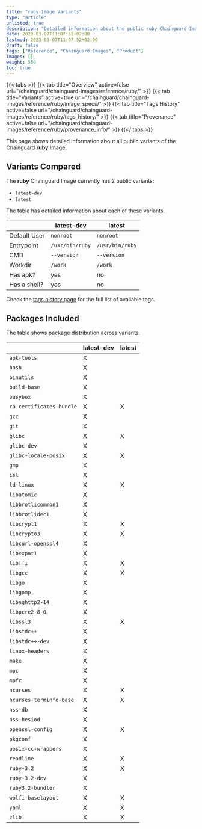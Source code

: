 ```yaml
---
title: "ruby Image Variants"
type: "article"
unlisted: true
description: "Detailed information about the public ruby Chainguard Image variants"
date: 2023-03-07T11:07:52+02:00
lastmod: 2023-03-07T11:07:52+02:00
draft: false
tags: ["Reference", "Chainguard Images", "Product"]
images: []
weight: 550
toc: true
---
```


{{< tabs >}}
{{< tab title="Overview" active=false url="/chainguard/chainguard-images/reference/ruby/" >}}
{{< tab title="Variants" active=true url="/chainguard/chainguard-images/reference/ruby/image_specs/" >}}
{{< tab title="Tags History" active=false url="/chainguard/chainguard-images/reference/ruby/tags_history/" >}}
{{< tab title="Provenance" active=false url="/chainguard/chainguard-images/reference/ruby/provenance_info/" >}}
{{</ tabs >}}

This page shows detailed information about all public variants of the Chainguard **ruby** Image.

## Variants Compared
The **ruby** Chainguard Image currently has 2 public variants: 

- `latest-dev`
- `latest`

The table has detailed information about each of these variants.

|              | latest-dev      | latest          |
|--------------|-----------------|-----------------|
| Default User | `nonroot`       | `nonroot`       |
| Entrypoint   | `/usr/bin/ruby` | `/usr/bin/ruby` |
| CMD          | `--version`     | `--version`     |
| Workdir      | `/work`         | `/work`         |
| Has apk?     | yes             | no              |
| Has a shell? | yes             | no              |

Check the [tags history page](/chainguard/chainguard-images/reference/ruby/tags_history/) for the full list of available tags.

## Packages Included
The table shows package distribution across variants.

|                          | latest-dev | latest |
|--------------------------|------------|--------|
| `apk-tools`              | X          |        |
| `bash`                   | X          |        |
| `binutils`               | X          |        |
| `build-base`             | X          |        |
| `busybox`                | X          |        |
| `ca-certificates-bundle` | X          | X      |
| `gcc`                    | X          |        |
| `git`                    | X          |        |
| `glibc`                  | X          | X      |
| `glibc-dev`              | X          |        |
| `glibc-locale-posix`     | X          | X      |
| `gmp`                    | X          |        |
| `isl`                    | X          |        |
| `ld-linux`               | X          | X      |
| `libatomic`              | X          |        |
| `libbrotlicommon1`       | X          |        |
| `libbrotlidec1`          | X          |        |
| `libcrypt1`              | X          | X      |
| `libcrypto3`             | X          | X      |
| `libcurl-openssl4`       | X          |        |
| `libexpat1`              | X          |        |
| `libffi`                 | X          | X      |
| `libgcc`                 | X          | X      |
| `libgo`                  | X          |        |
| `libgomp`                | X          |        |
| `libnghttp2-14`          | X          |        |
| `libpcre2-8-0`           | X          |        |
| `libssl3`                | X          | X      |
| `libstdc++`              | X          |        |
| `libstdc++-dev`          | X          |        |
| `linux-headers`          | X          |        |
| `make`                   | X          |        |
| `mpc`                    | X          |        |
| `mpfr`                   | X          |        |
| `ncurses`                | X          | X      |
| `ncurses-terminfo-base`  | X          | X      |
| `nss-db`                 | X          |        |
| `nss-hesiod`             | X          |        |
| `openssl-config`         | X          | X      |
| `pkgconf`                | X          |        |
| `posix-cc-wrappers`      | X          |        |
| `readline`               | X          | X      |
| `ruby-3.2`               | X          | X      |
| `ruby-3.2-dev`           | X          |        |
| `ruby3.2-bundler`        | X          |        |
| `wolfi-baselayout`       | X          | X      |
| `yaml`                   | X          | X      |
| `zlib`                   | X          | X      |

